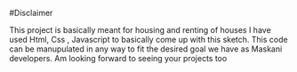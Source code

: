 #Disclaimer

This project is basically meant for housing and renting
of houses 
I have used Html, Css , Javascript to basically come up with this sketch.
This code can be manupulated in any way to fit the desired goal we have as Maskani developers.
Am looking forward to seeing your projects too

